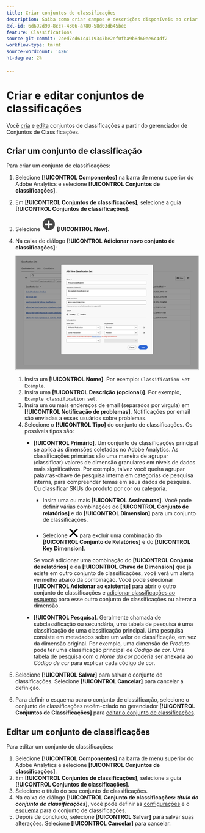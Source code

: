 ```yaml
---
title: Criar conjuntos de classificações
description: Saiba como criar campos e descrições disponíveis ao criar um conjunto de classificações.
exl-id: 6d692d90-8cc7-4306-a780-58d03db45be8
feature: Classifications
source-git-commit: 2ced7cd61c4119347be2ef0fba9b8d60ee6c4df2
workflow-type: tm+mt
source-wordcount: '426'
ht-degree: 2%

---
```


# Criar e editar conjuntos de classificações

Você [cria](#create-a-classification-set) e [edita](#edit-a-classification-set) conjuntos de classificações a partir do gerenciador de Conjuntos de Classificações.

## Criar um conjunto de classificação

Para criar um conjunto de classificações:

1. Selecione **[!UICONTROL Componentes]** na barra de menu superior do Adobe Analytics e selecione **[!UICONTROL Conjuntos de classificações]**.
1. Em **[!UICONTROL Conjuntos de classificações]**, selecione a guia **[!UICONTROL Conjuntos de classificações]**.
1. Selecione ![AddCircle](/help/assets/icons/AddCircle.svg) **[!UICONTROL New]**.
1. Na caixa de diálogo **[!UICONTROL Adicionar novo conjunto de classificações]**:

   ![Conjuntos de classificações - Adicionar novo conjunto de classificações](assets/classifications-sets-new.png)

   1. Insira um **[!UICONTROL Nome]**. Por exemplo: `Classification Set Example`.
   1. Insira uma **[!UICONTROL Descrição (opcional)]**. Por exemplo, `Example classification set`.
   1. Insira um ou mais endereços de email (separados por vírgula) em **[!UICONTROL Notificação de problemas]**. Notificações por email são enviadas a esses usuários sobre problemas.
   1. Selecione o **[!UICONTROL Tipo]** do conjunto de classificações. Os possíveis tipos são:
      * **[!UICONTROL Primário]**. Um conjunto de classificações principal se aplica às dimensões coletadas no Adobe Analytics. As classificações primárias são uma maneira de agrupar (classificar) valores de dimensão granulares em níveis de dados mais significativos. Por exemplo, talvez você queira agrupar palavras-chave de pesquisa interna em categorias de pesquisa interna, para compreender temas em seus dados de pesquisa. Ou classificar SKUs do produto por cor ou categoria.
         * Insira uma ou mais **[!UICONTROL Assinaturas]**.  Você pode definir várias combinações do **[!UICONTROL Conjunto de relatórios]** e do **[!UICONTROL Dimension]** para um conjunto de classificações.

         * Selecione ![CrossSize400](/help/assets/icons/CrossSize400.svg) para excluir uma combinação do **[!UICONTROL Conjunto de Relatórios]** e do **[!UICONTROL Key Dimension]**.

        Se você adicionar uma combinação do **[!UICONTROL Conjunto de relatórios]** e da **[!UICONTROL Chave do Dimension]** que já existe em outro conjunto de classificações, você verá um alerta vermelho abaixo da combinação. Você pode selecionar **[!UICONTROL Adicionar ao existente]** para abrir o outro conjunto de classificações e [adicionar classificações ao esquema](schema.md) para esse outro conjunto de classificações ou alterar a dimensão.
      * **[!UICONTROL Pesquisa]**. Geralmente chamada de subclassificação ou secundária, uma tabela de pesquisa é uma classificação de uma classificação principal. Uma pesquisa consiste em metadados sobre um valor de classificação, em vez da dimensão original. Por exemplo, uma dimensão de *Produto* pode ter uma classificação principal de *Código de cor*. Uma tabela de pesquisa com o *Nome da cor* poderia ser anexada ao *Código de cor* para explicar cada código de cor.
1. Selecione **[!UICONTROL Salvar]** para salvar o conjunto de classificações. Selecione **[!UICONTROL Cancelar]** para cancelar a definição.
1. Para definir o esquema para o conjunto de classificação, selecione o conjunto de classificações recém-criado no gerenciador **[!UICONTROL Conjuntos de Classificações]** para [editar o conjunto de classificações](#edit-a-classification-set).


## Editar um conjunto de classificações

Para editar um conjunto de classificações:

1. Selecione **[!UICONTROL Componentes]** na barra de menu superior do Adobe Analytics e selecione **[!UICONTROL Conjuntos de classificações]**.
1. Em **[!UICONTROL Conjuntos de classificações]**, selecione a guia **[!UICONTROL Conjuntos de classificações]**.
1. Selecione o título do seu conjunto de classificações.
1. Na caixa de diálogo **[!UICONTROL Conjunto de classificações: _título do conjunto de classificações_]**, você pode definir as [configurações](settings.md) e o [esquema](schema.md) para o conjunto de classificações.
1. Depois de concluído, selecione **[!UICONTROL Salvar]** para salvar suas alterações. Selecione **[!UICONTROL Cancelar]** para cancelar.


<!--


### Schema

In the Schema tab 





You can use the Classification set manager to create a classification set.

**[!UICONTROL Components]** > **[!UICONTROL Classification sets]** > **[!UICONTROL Sets]** > **[!UICONTROL Add]**

When creating a classification set, the following fields are available.

* **[!UICONTROL Name]**: A text field used to identify the classification set. This field cannot be edited upon creation, but can be renamed later.
* **[!UICONTROL Column Name]**: The name of the first classification dimension that you want to create. This field is the dimension name used in Analysis Workspace, and the column name when exporting classification data. You can add more column names after the classification set is created.
* **[!UICONTROL Type]**: Radio buttons that indicate the type of classification.
  * **[!UICONTROL Primary]**: Apply to dimensions collected in Analytics. They are a way to group (classify) granular dimension values into more meaningful levels of data. For example, you might want to group internal search keywords into internal search categories, to better understand themes in your search data.
  * **[!UICONTROL Lookup]**: Commonly referred to as child or subclassifications, a lookup table is a classification of a primary classification. It is metadata about a classification value, rather than the original dimension. For example, the Product variable might have a primary classification of 'Color code'. A lookup table of 'Color name' could then be attached to 'Color code' to further explain what each code means.
* **[!UICONTROL Subscriptions]** The report suites and dimensions that this classification set applies to. You can add multiple report suite and dimension combinations to a classification set.

![Create a Classification set](../../assets/classification-set-create.png)

If a classification set exists for a given report suite + variable, the classification is added to the schema instead. A given report suite + variable combination cannot belong to multiple classification sets.

-->